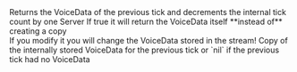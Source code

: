 <function name="GetPreviousTick" parent="VoiceStream" type="classfunc">
	<description>
		Returns the VoiceData of the previous tick and decrements the internal tick count by one
		<added version="0.8"></added>
	</description>
	<realm>Server</realm>
	<args>
		<arg name="directData" type="boolean" default="false">
			If true it will return the VoiceData itself **instead of** creating a copy<br>
			If you modify it you will change the VoiceData stored in the stream!
		</arg>
	</args>
	<rets>
		<ret name="voiceData" type="VoiceData">Copy of the internally stored VoiceData for the previous tick or `nil` if the previous tick had no VoiceData</ret>
	</rets>
</function>